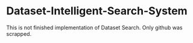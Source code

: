 # Dataset-Intelligent-Search-System
This is not finished implementation of Dataset Search. Only github was scrapped. 
